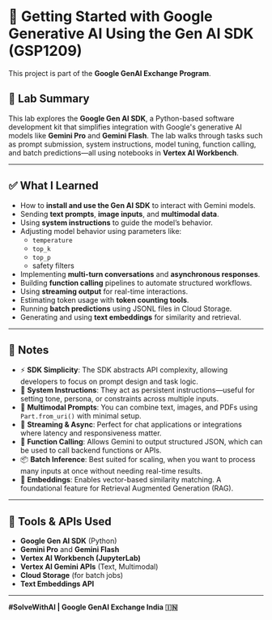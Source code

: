 # 🚀 Getting Started with Google Generative AI Using the Gen AI SDK (GSP1209)

This project is part of the **Google GenAI Exchange Program**.

## 🧪 Lab Summary

This lab explores the **Google Gen AI SDK**, a Python-based software development kit that simplifies integration with Google's generative AI models like **Gemini Pro** and **Gemini Flash**. The lab walks through tasks such as prompt submission, system instructions, model tuning, function calling, and batch predictions—all using notebooks in **Vertex AI Workbench**.

---

## ✅ What I Learned

- How to **install and use the Gen AI SDK** to interact with Gemini models.
- Sending **text prompts**, **image inputs**, and **multimodal data**.
- Using **system instructions** to guide the model’s behavior.
- Adjusting model behavior using parameters like:
  - `temperature`
  - `top_k`
  - `top_p`
  - safety filters
- Implementing **multi-turn conversations** and **asynchronous responses**.
- Building **function calling** pipelines to automate structured workflows.
- Using **streaming output** for real-time interactions.
- Estimating token usage with **token counting tools**.
- Running **batch predictions** using JSONL files in Cloud Storage.
- Generating and using **text embeddings** for similarity and retrieval.

---

## 📝 Notes

- ⚡ **SDK Simplicity**: The SDK abstracts API complexity, allowing developers to focus on prompt design and task logic.
- 🧠 **System Instructions**: They act as persistent instructions—useful for setting tone, persona, or constraints across multiple inputs.
- 🧪 **Multimodal Prompts**: You can combine text, images, and PDFs using `Part.from_uri()` with minimal setup.
- 🔄 **Streaming & Async**: Perfect for chat applications or integrations where latency and responsiveness matter.
- 🔧 **Function Calling**: Allows Gemini to output structured JSON, which can be used to call backend functions or APIs.
- 📦 **Batch Inference**: Best suited for scaling, when you want to process many inputs at once without needing real-time results.
- 🧭 **Embeddings**: Enables vector-based similarity matching. A foundational feature for Retrieval Augmented Generation (RAG).

---

## 🔧 Tools & APIs Used

- **Google Gen AI SDK** (Python)
- **Gemini Pro** and **Gemini Flash**
- **Vertex AI Workbench (JupyterLab)**
- **Vertex AI Gemini APIs** (Text, Multimodal)
- **Cloud Storage** (for batch jobs)
- **Text Embeddings API**

---

**#SolveWithAI | Google GenAI Exchange India 🇮🇳**
